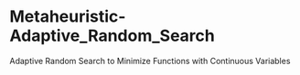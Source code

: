 # Metaheuristic-Adaptive_Random_Search
Adaptive Random Search to Minimize Functions with Continuous Variables
